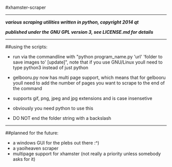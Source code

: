 #xhamster-scraper

---

***various scraping utilities written in python, copyright 2014 qt***

***published under the GNU GPL version 3, see LICENSE.md for details***

---

##using the scripts:

- run via the commandline with "python program_name.py 'url' 'folder to save images to' [update]", note that if you use GNU/Linux youll need to type python3 instead of just python
- gelbooru.py now has multi page support, which means that for gelbooru youll need to add the number of pages you want to scrape to the end of the command

- supports gif, png, jpeg and jpg extensions and is case insensetive
- obviously you need python to use this
- DO NOT end the folder string with a backslash

---

##planned for the future:

- a windows GUI for the plebs out there :^)
- a yaoiheaven scraper
- multipage support for xhamster (not really a priority unless somebody asks for it)
